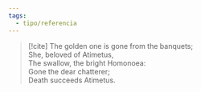 ```yaml
---
tags:
  - tipo/referencia
---
```


> [!cite] 
> The golden one is gone from the banquets;  
She, beloved of Atimetus,  
The swallow, the bright Homonoea:  
Gone the dear chatterer;  
Death succeeds Atimetus.

